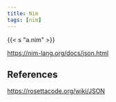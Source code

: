 ```yaml
---
title: Nim
tags: [nim]
---
```


{{< s "a.nim" >}}

<https://nim-lang.org/docs/json.html>

## References

<https://rosettacode.org/wiki/JSON>
